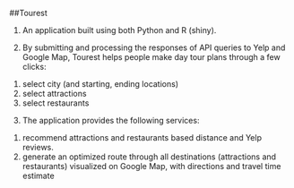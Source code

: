 ##Tourest

1. An application built using both Python and R (shiny).

2. By submitting and processing the responses of API queries to Yelp and Google Map, Tourest helps people make day tour plans through a few clicks:
  1) select city (and starting, ending locations)
  2) select attractions
  3) select restaurants

3. The application provides the following services:
  1) recommend attractions and restaurants based distance and Yelp reviews. 
  2) generate an optimized route through all destinations (attractions and restaurants) visualized on Google Map, 
  with directions and travel time estimate
